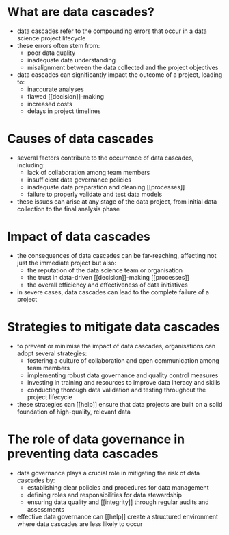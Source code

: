 # What are data cascades?
- data cascades refer to the compounding errors that occur in a data science project lifecycle
- these errors often stem from:
	- poor data quality
	- inadequate data understanding
	- misalignment between the data collected and the project objectives
- data cascades can significantly impact the outcome of a project, leading to:
	- inaccurate analyses
	- flawed [[decision]]-making
	- increased costs
	- delays in project timelines

# Causes of data cascades
- several factors contribute to the occurrence of data cascades, including:
	- lack of collaboration among team members
	- insufficient data governance policies
	- inadequate data preparation and cleaning [[processes]]
	- failure to properly validate and test data models
- these issues can arise at any stage of the data project, from initial data collection to the final analysis phase

# Impact of data cascades
- the consequences of data cascades can be far-reaching, affecting not just the immediate project but also:
	- the reputation of the data science team or organisation
	- the trust in data-driven [[decision]]-making [[processes]]
	- the overall efficiency and effectiveness of data initiatives
- in severe cases, data cascades can lead to the complete failure of a project

# Strategies to mitigate data cascades
- to prevent or minimise the impact of data cascades, organisations can adopt several strategies:
	- fostering a culture of collaboration and open communication among team members
	- implementing robust data governance and quality control measures
	- investing in training and resources to improve data literacy and skills
	- conducting thorough data validation and testing throughout the project lifecycle
- these strategies can [[help]] ensure that data projects are built on a solid foundation of high-quality, relevant data

# The role of data governance in preventing data cascades
- data governance plays a crucial role in mitigating the risk of data cascades by:
	- establishing clear policies and procedures for data management
	- defining roles and responsibilities for data stewardship
	- ensuring data quality and [[integrity]] through regular audits and assessments
- effective data governance can [[help]] create a structured environment where data cascades are less likely to occur